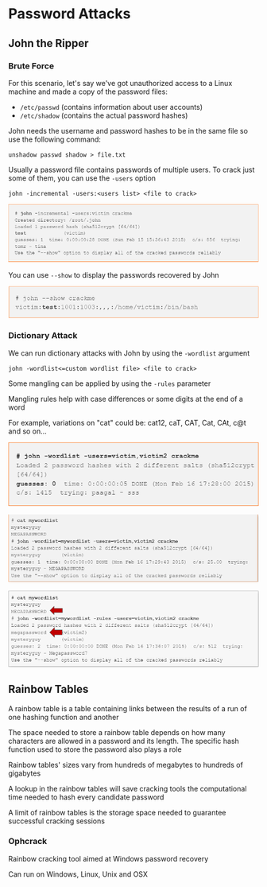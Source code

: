 # Password Attacks

## John the Ripper

### Brute Force

For this scenario, let's say we've got unauthorized access to a Linux machine and made a copy of the password files:

* `/etc/passwd` (contains information about user accounts)
* `/etc/shadow` (contains the actual password hashes)

John needs the username and password hashes to be in the same file so use the following command:

```
unshadow passwd shadow > file.txt
```

Usually a password file contains passwords of multiple users. To crack just some of them, you can use the `-users` option

```
john -incremental -users:<users list> <file to crack>
```

![](<../../../../.gitbook/assets/image (28) (1) (1) (1).png>)

You can use `--show` to display the passwords recovered by John

![](<../../../../.gitbook/assets/image (21) (1) (1) (1) (1) (1) (1).png>)

### Dictionary Attack

We can run dictionary attacks with John by using the `-wordlist` argument

```
john -wordlist<=custom wordlist file> <file to crack>
```

Some mangling can be applied by using the `-rules` parameter

Mangling rules help with case differences or some digits at the end of a word

For example, variations on "cat" could be: cat12, caT, CAT, Cat, CAt, c@t and so on...

![In this example, the crackme file was cracked using the John default wordlist](<../../../../.gitbook/assets/image (25) (1) (1) (1) (1) (1) (1) (1) (1) (1).png>)

![](<../../../../.gitbook/assets/image (22) (1) (1) (1) (1) (1) (1) (1).png>)

![dictionary mangling enabled](<../../../../.gitbook/assets/image (27) (1) (1) (1) (1) (1).png>)

## Rainbow Tables

A rainbow table is a table containing links between the results of a run of one hashing function and another

The space needed to store a rainbow table depends on how many characters are allowed in a password and its length. The specific hash function used to store the password also plays a role

Rainbow tables' sizes vary from hundreds of megabytes to hundreds of gigabytes

A lookup in the rainbow tables will save cracking tools the computational time needed to hash every candidate password

A limit of rainbow tables is the storage space needed to guarantee successful cracking sessions

### Ophcrack

Rainbow cracking tool aimed at Windows password recovery&#x20;

Can run on Windows, Linux, Unix and OSX
